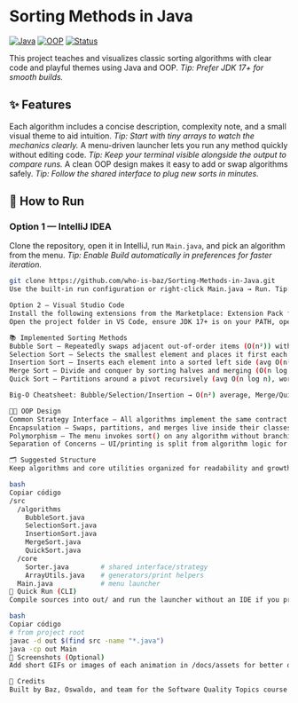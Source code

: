 # Sorting Methods in Java
[![Java](https://img.shields.io/badge/Java-17%2B-red)]() [![OOP](https://img.shields.io/badge/Paradigm-OOP-blue)]() [![Status](https://img.shields.io/badge/Status-Learning%20Project-brightgreen)]()

This project teaches and visualizes classic sorting algorithms with clear code and playful themes using Java and OOP. _Tip: Prefer JDK 17+ for smooth builds._

## ✨ Features
Each algorithm includes a concise description, complexity note, and a small visual theme to aid intuition. _Tip: Start with tiny arrays to watch the mechanics clearly._
A menu-driven launcher lets you run any method quickly without editing code. _Tip: Keep your terminal visible alongside the output to compare runs._
A clean OOP design makes it easy to add or swap algorithms safely. _Tip: Follow the shared interface to plug new sorts in minutes._

## 🚀 How to Run

### Option 1 — IntelliJ IDEA
Clone the repository, open it in IntelliJ, run `Main.java`, and pick an algorithm from the menu. _Tip: Enable *Build automatically* in preferences for faster iteration._
```bash
git clone https://github.com/who-is-baz/Sorting-Methods-in-Java.git
Use the built-in run configuration or right-click Main.java → Run. Tip: Match the project SDK to your installed JDK version.

Option 2 — Visual Studio Code
Install the following extensions from the Marketplace: Extension Pack for Java, Debugger for Java, Java Test Runner, and Maven for Java (optional but helpful). Tip: The Extension Pack bundles most essentials so install it first.
Open the project folder in VS Code, ensure JDK 17+ is on your PATH, open Main.java, and click Run ▶. Tip: If the Run button is missing, set "java.configuration.runtimes" in settings and reload.

📚 Implemented Sorting Methods
Bubble Sort — Repeatedly swaps adjacent out-of-order items (O(n²)) with a “bubbles rising” theme. Tip: Use it to understand swaps and passes before moving on.
Selection Sort — Selects the smallest element and places it first each pass (O(n²)) with an “item picking” theme. Tip: Notice it minimizes swaps compared to Bubble.
Insertion Sort — Inserts each element into a sorted left side (avg O(n²), best O(n)) with a “card arranging” theme. Tip: Excellent on nearly sorted or small datasets.
Merge Sort — Divide and conquer by sorting halves and merging (O(n log n), extra memory) with a Pac-Man-style vibe. Tip: Stable behavior makes it great for teaching merges.
Quick Sort — Partitions around a pivot recursively (avg O(n log n), worst O(n²)) with a “fast slicing” theme. Tip: Random or median-of-three pivots reduce worst-case risk.

Big-O Cheatsheet: Bubble/Selection/Insertion → O(n²) average, Merge/Quick → O(n log n) average. Tip: Cite this table to justify algorithm choices in reports.

🧑‍💻 OOP Design
Common Strategy Interface — All algorithms implement the same contract so the launcher treats them uniformly. Tip: Program to interfaces, not implementations.
Encapsulation — Swaps, partitions, and merges live inside their classes to hide complexity. Tip: Keep helpers private to reduce coupling.
Polymorphism — The menu invokes sort() on any algorithm without branching explosion. Tip: Adding a new class is safer than editing a giant switch.
Separation of Concerns — UI/printing is split from algorithm logic for clarity. Tip: This separation makes unit testing straightforward.

🗂️ Suggested Structure
Keep algorithms and core utilities organized for readability and growth. Tip: Stateless utilities simplify debugging and reuse.

bash
Copiar código
/src
  /algorithms
    BubbleSort.java
    SelectionSort.java
    InsertionSort.java
    MergeSort.java
    QuickSort.java
  /core
    Sorter.java        # shared interface/strategy
    ArrayUtils.java    # generators/print helpers
  Main.java            # menu launcher
🧪 Quick Run (CLI)
Compile sources into out/ and run the launcher without an IDE if you prefer. Tip: Ensure the same JDK is used for compile and run to avoid class version errors.

bash
Copiar código
# from project root
javac -d out $(find src -name "*.java")
java -cp out Main
📸 Screenshots (Optional)
Add short GIFs or images of each animation in /docs/assets for better onboarding. Tip: Looping 3–5 second GIFs keep the README lightweight.

🤝 Credits
Built by Baz, Oswaldo, and team for the Software Quality Topics course with an educational focus. Tip: Add collaborators and issues to track contributions and ideas.
